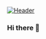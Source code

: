 [![Header](https://raw.githubusercontent.com/nmn2000/<OWNER>/<OWNER>/readme_header.png "Header")](https://reheader.glitch.me/home/)

### Hi there 👋

<!--
**nmn2000/nmn2000** is a ✨ _special_ ✨ repository because its `README.md` (this file) appears on your GitHub profile.

Here are some ideas to get you started:

- 🔭 I’m currently working on ...
- 🌱 I’m currently learning ...
- 👯 I’m looking to collaborate on ...
- 🤔 I’m looking for help with ...
- 💬 Ask me about ...
- 📫 How to reach me: ...
- 😄 Pronouns: ...
- ⚡ Fun fact: ...
-->

